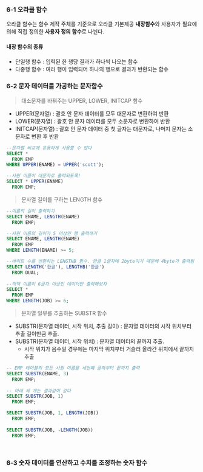 ### 6-1 오라클 함수
오라클 함수는 함수 제작 주체를 기준으로 오라클 기본제공 **내장함수**와 사용자가 필요에 의해 직접 정의한 **사용자 정의 함수**로 나뉜다.
#### 내장 함수의 종류
- 단일행 함수 : 입력된 한 행당 결과가 하나씩 나오는 함수    
- 다중행 함수 : 여러 행이 입력되어 하나의 행으로 결과가 반환되는 함수     

### 6-2 문자 데이터를 가공하는 문자함수
> 대소문자를 바꿔주는 UPPER, LOWER, INITCAP 함수
- UPPER(문자열) : 괄호 안 문자 데이터를 모두 대문자로 변환하여 반환    
- LOWER(문자열) : 괄호 안 문자 데이터를 모두 소문자로 변환하여 반환
- INITCAP(문자열) : 괄호 안 문자 데이터 중 첫 글자는 대문자로, 나머지 문자는 소문자로 변환 후 반환   
```sql
--문자열 비교에 유용하게 사용할 수 있다
SELECT *
  FROM EMP
WHERE UPPER(ENAME) = UPPER('scott');

--사원 이름이 대문자로 출력되도록!
SELECT * UPPER(ENAME)
  FROM EMP;
```
> 문자열 길이를 구하는 LENGTH 함수
```sql
--이름의 길이 출력하기
SELECT ENAME, LENGTH(ENAME)
  FROM EMP;

--사원 이름의 길이가 5 이상인 행 출력하기
SELECT ENAME, LENGTH(ENAME)
  FROM EMP
WHERE LENGTH(ENAME) >= 5;

--바이트 수를 반환하는 LENGTHB 함수. 한글 1글자에 2byte이기 때문에 4byte가 출력됨
SELECT LENGTH('한글'), LENGTHB('한글')
  FROM DUAL;
  
--직책 이름이 6글자 이상인 데이터만 출력해보자
SELECT *
  FROM EMP
WHERE LENGTH(JOB) >= 6;
```

> 문자열 일부를 추출하는 SUBSTR 함수
- SUBSTR(문자열 데이터, 시작 위치, 추출 길이) : 문자열 데이터의 시작 위치부터 추출 길이만큼 추출.
- SUBSTR(문자열 데이터, 시작 위치) : 문자열 데이터의 끝까지 추출.
  - 시작 위치가 음수일 경우에는 마지막 위치부터 거슬러 올라간 위치에서 끝까지 추출
```sql
-- EMP 테이블의 모든 사원 이름을 세번째 글자부터 끝까지 출력
SELECT SUBSTR(ENAME, 3)
  FROM EMP;
  
-- 아래 세 개는 결과같이 같다
SELECT SUBSTR(JOB, 1)
  FROM EMP;

SELECT SUBSTR(JOB, 1, LENGTH(JOB))
  FROM EMP;
  
SELECT SUBSTR(JOB, -LENGTH(JOB))
  FROM EMP;
```

```sql
```

```sql
```


### 6-3 숫자 데이터를 연산하고 수치를 조정하는 숫자 함수



```sql
```

```sql
```

